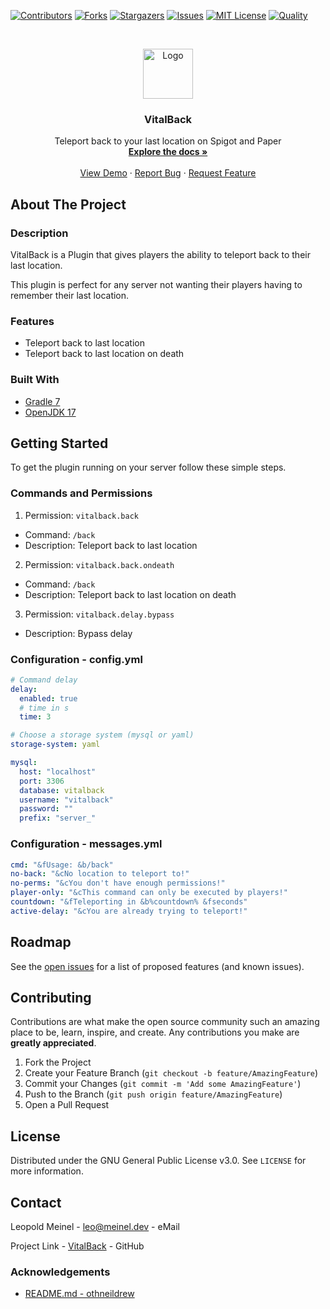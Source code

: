 <!-- PROJECT SHIELDS -->

[![Contributors][contributors-shield]][contributors-url]
[![Forks][forks-shield]][forks-url]
[![Stargazers][stars-shield]][stars-url]
[![Issues][issues-shield]][issues-url]
[![MIT License][license-shield]][license-url]
[![Quality][quality-shield]][quality-url]

<!-- PROJECT LOGO -->
<!--suppress ALL -->
<br />
<p align="center">
  <a href="https://github.com/LeoMeinel/vitalback">
    <img src="images/logo.png" alt="Logo" width="80" height="80">
  </a>

<h3 align="center">VitalBack</h3>

  <p align="center">
    Teleport back to your last location on Spigot and Paper
    <br />
    <a href="https://github.com/LeoMeinel/vitalback"><strong>Explore the docs »</strong></a>
    <br />
    <br />
    <a href="https://github.com/LeoMeinel/vitalback">View Demo</a>
    ·
    <a href="https://github.com/LeoMeinel/vitalback/issues">Report Bug</a>
    ·
    <a href="https://github.com/LeoMeinel/vitalback/issues">Request Feature</a>
  </p>

<!-- ABOUT THE PROJECT -->

## About The Project

### Description

VitalBack is a Plugin that gives players the ability to teleport back to their last location.

This plugin is perfect for any server not wanting their players having to remember their last location.

### Features

- Teleport back to last location
- Teleport back to last location on death

### Built With

- [Gradle 7](https://docs.gradle.org/7.5.1/release-notes.html)
- [OpenJDK 17](https://openjdk.java.net/projects/jdk/17/)

<!-- GETTING STARTED -->

## Getting Started

To get the plugin running on your server follow these simple steps.

### Commands and Permissions

1. Permission: `vitalback.back`

- Command: `/back`
- Description: Teleport back to last location

2. Permission: `vitalback.back.ondeath`

- Command: `/back`
- Description: Teleport back to last location on death

3. Permission: `vitalback.delay.bypass`

- Description: Bypass delay

### Configuration - config.yml

```yaml
# Command delay
delay:
  enabled: true
  # time in s
  time: 3

# Choose a storage system (mysql or yaml)
storage-system: yaml

mysql:
  host: "localhost"
  port: 3306
  database: vitalback
  username: "vitalback"
  password: ""
  prefix: "server_"
```

### Configuration - messages.yml

```yaml
cmd: "&fUsage: &b/back"
no-back: "&cNo location to teleport to!"
no-perms: "&cYou don't have enough permissions!"
player-only: "&cThis command can only be executed by players!"
countdown: "&fTeleporting in &b%countdown% &fseconds"
active-delay: "&cYou are already trying to teleport!"
```

<!-- ROADMAP -->

## Roadmap

See the [open issues](https://github.com/LeoMeinel/vitalback/issues) for a list of proposed features (and known
issues).

<!-- CONTRIBUTING -->

## Contributing

Contributions are what make the open source community such an amazing place to be, learn, inspire, and create. Any
contributions you make are **greatly appreciated**.

1. Fork the Project
2. Create your Feature Branch (`git checkout -b feature/AmazingFeature`)
3. Commit your Changes (`git commit -m 'Add some AmazingFeature'`)
4. Push to the Branch (`git push origin feature/AmazingFeature`)
5. Open a Pull Request

<!-- LICENSE -->

## License

Distributed under the GNU General Public License v3.0. See `LICENSE` for more information.

<!-- CONTACT -->

## Contact

Leopold Meinel - [leo@meinel.dev](mailto:leo@meinel.dev) - eMail

Project Link - [VitalBack](https://github.com/LeoMeinel/vitalback) - GitHub

<!-- ACKNOWLEDGEMENTS -->

### Acknowledgements

- [README.md - othneildrew](https://github.com/othneildrew/Best-README-Template)

<!-- MARKDOWN LINKS & IMAGES -->

[contributors-shield]: https://img.shields.io/github/contributors-anon/LeoMeinel/vitalback?style=for-the-badge
[contributors-url]: https://github.com/LeoMeinel/vitalback/graphs/contributors
[forks-shield]: https://img.shields.io/github/forks/LeoMeinel/vitalback?label=Forks&style=for-the-badge
[forks-url]: https://github.com/LeoMeinel/vitalback/network/members
[stars-shield]: https://img.shields.io/github/stars/LeoMeinel/vitalback?style=for-the-badge
[stars-url]: https://github.com/LeoMeinel/vitalback/stargazers
[issues-shield]: https://img.shields.io/github/issues/LeoMeinel/vitalback?style=for-the-badge
[issues-url]: https://github.com/LeoMeinel/vitalback/issues
[license-shield]: https://img.shields.io/github/license/LeoMeinel/vitalback?style=for-the-badge
[license-url]: https://github.com/LeoMeinel/vitalback/blob/main/LICENSE
[quality-shield]: https://img.shields.io/codefactor/grade/github/LeoMeinel/vitalback?style=for-the-badge
[quality-url]: https://www.codefactor.io/repository/github/LeoMeinel/vitalback
